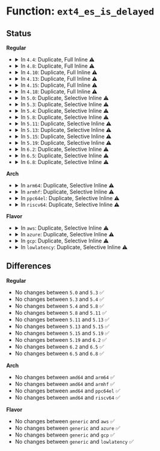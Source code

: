 # Function: <code>ext4_es_is_delayed</code>

## Status
<b>Regular</b>
<ul>
<li>
<details>
<summary>In <code>4.4</code>: Duplicate, Full Inline ⚠️</summary>

**Collision:** Static Duplication

**Inline:** Full

**Transformation:** False

**Instances:**

```
In fs/ext4/inode.c (0)
Location: fs/ext4/extents_status.h:118
Inline: True
```
```
In fs/ext4/extents_status.c (0)
Location: fs/ext4/extents_status.h:118
Inline: True
```
</details>
</li>
<li>
<details>
<summary>In <code>4.8</code>: Duplicate, Full Inline ⚠️</summary>

**Collision:** Static Duplication

**Inline:** Full

**Transformation:** False

**Instances:**

```
In fs/ext4/inode.c (0)
Location: fs/ext4/extents_status.h:118
Inline: True
```
```
In fs/ext4/extents_status.c (ffffffff8130abfa)
Location: fs/ext4/extents_status.h:118
Inline: True
Inline callers:
  - fs/ext4/extents_status.c:es_do_reclaim_extents
```
</details>
</li>
<li>
<details>
<summary>In <code>4.10</code>: Duplicate, Full Inline ⚠️</summary>

**Collision:** Static Duplication

**Inline:** Full

**Transformation:** False

**Instances:**

```
In fs/ext4/inode.c (0)
Location: fs/ext4/extents_status.h:118
Inline: True
```
```
In fs/ext4/extents_status.c (ffffffff81320bfa)
Location: fs/ext4/extents_status.h:118
Inline: True
Inline callers:
  - fs/ext4/extents_status.c:es_do_reclaim_extents
```
</details>
</li>
<li>
<details>
<summary>In <code>4.13</code>: Duplicate, Full Inline ⚠️</summary>

**Collision:** Static Duplication

**Inline:** Full

**Transformation:** False

**Instances:**

```
In fs/ext4/extents_status.c (ffffffff812efba2)
Location: fs/ext4/extents_status.h:118
Inline: True
Inline callers:
  - fs/ext4/extents_status.c:es_do_reclaim_extents
```
```
In fs/ext4/inode.c (0)
Location: fs/ext4/extents_status.h:118
Inline: True
```
</details>
</li>
<li>
<details>
<summary>In <code>4.15</code>: Duplicate, Full Inline ⚠️</summary>

**Collision:** Static Duplication

**Inline:** Full

**Transformation:** False

**Instances:**

```
In fs/ext4/extents_status.c (ffffffff8131469e)
Location: fs/ext4/extents_status.h:119
Inline: True
Inline callers:
  - fs/ext4/extents_status.c:es_do_reclaim_extents
```
```
In fs/ext4/inode.c (0)
Location: fs/ext4/extents_status.h:119
Inline: True
```
</details>
</li>
<li>
<details>
<summary>In <code>4.18</code>: Duplicate, Full Inline ⚠️</summary>

**Collision:** Static Duplication

**Inline:** Full

**Transformation:** False

**Instances:**

```
In fs/ext4/extents_status.c (ffffffff81342516)
Location: fs/ext4/extents_status.h:119
Inline: True
Inline callers:
  - fs/ext4/extents_status.c:es_do_reclaim_extents
  - fs/ext4/extents_status.c:ext4_es_insert_extent
  - fs/ext4/extents_status.c:__es_insert_extent
  - fs/ext4/extents_status.c:ext4_es_can_be_merged
  - fs/ext4/extents_status.c:ext4_es_find_delayed_extent_range
  - fs/ext4/extents_status.c:ext4_es_find_delayed_extent_range
  - fs/ext4/extents_status.c:ext4_es_find_delayed_extent_range
```
```
In fs/ext4/inode.c (ffffffff8135137c)
Location: fs/ext4/extents_status.h:119
Inline: True
Inline callers:
  - fs/ext4/inode.c:ext4_da_get_block_prep
```
</details>
</li>
<li>
<details>
<summary>In <code>5.0</code>: Duplicate, Selective Inline ⚠️</summary>

```c
int ext4_es_is_delayed(struct extent_status *es);
```

**Collision:** Static Duplication

**Inline:** Selective

**Transformation:** False

**Instances:**

```
In fs/ext4/extents.c (ffffffff81350420)
Location: fs/ext4/extents_status.h:171
Inline: False
```
```
In fs/ext4/extents_status.c (ffffffff8135b62c)
Location: fs/ext4/extents_status.h:171
Inline: True
Inline callers:
  - fs/ext4/extents_status.c:ext4_es_delayed_clu
  - fs/ext4/extents_status.c:es_do_reclaim_extents
  - fs/ext4/extents_status.c:ext4_es_insert_extent
  - fs/ext4/extents_status.c:__es_insert_extent
  - fs/ext4/extents_status.c:ext4_es_can_be_merged
```
```
In fs/ext4/inode.c (ffffffff8136a21d)
Location: fs/ext4/extents_status.h:171
Inline: True
Inline callers:
  - fs/ext4/inode.c:ext4_da_get_block_prep
  - fs/ext4/inode.c:ext4_es_is_delonly
```
**Symbols:**

```
ffffffff81350420-ffffffff8135042c: ext4_es_is_delayed (STB_LOCAL)
ffffffff813675f0-ffffffff813675fc: ext4_es_is_delayed (STB_LOCAL)
```
</details>
</li>
<li>
<details>
<summary>In <code>5.3</code>: Duplicate, Selective Inline ⚠️</summary>

```c
int ext4_es_is_delayed(struct extent_status *es);
```

**Collision:** Static Duplication

**Inline:** Selective

**Transformation:** False

**Instances:**

```
In fs/ext4/extents.c (ffffffff813790e0)
Location: fs/ext4/extents_status.h:171
Inline: False
```
```
In fs/ext4/extents_status.c (ffffffff81384646)
Location: fs/ext4/extents_status.h:171
Inline: True
Inline callers:
  - fs/ext4/extents_status.c:ext4_es_delayed_clu
  - fs/ext4/extents_status.c:es_do_reclaim_extents
  - fs/ext4/extents_status.c:ext4_es_insert_extent
  - fs/ext4/extents_status.c:__es_insert_extent
  - fs/ext4/extents_status.c:ext4_es_can_be_merged
```
```
In fs/ext4/inode.c (ffffffff81390a00)
Location: fs/ext4/extents_status.h:171
Inline: True
Inline callers:
  - fs/ext4/inode.c:ext4_es_is_delonly
```
**Symbols:**

```
ffffffff813790e0-ffffffff813790ec: ext4_es_is_delayed (STB_LOCAL)
ffffffff813909e0-ffffffff813909ec: ext4_es_is_delayed (STB_LOCAL)
```
</details>
</li>
<li>
<details>
<summary>In <code>5.4</code>: Duplicate, Selective Inline ⚠️</summary>

```c
int ext4_es_is_delayed(struct extent_status *es);
```

**Collision:** Static Duplication

**Inline:** Selective

**Transformation:** False

**Instances:**

```
In fs/ext4/extents.c (ffffffff813917a8)
Location: fs/ext4/extents_status.h:172
Inline: True
Inline callers:
  - fs/ext4/extents.c:ext4_fill_es_cache_info
```
```
In fs/ext4/extents_status.c (ffffffff8139d2c6)
Location: fs/ext4/extents_status.h:172
Inline: True
Inline callers:
  - fs/ext4/extents_status.c:ext4_es_delayed_clu
  - fs/ext4/extents_status.c:ext4_clear_inode_es
  - fs/ext4/extents_status.c:es_do_reclaim_extents
  - fs/ext4/extents_status.c:__es_remove_extent
  - fs/ext4/extents_status.c:__es_remove_extent
  - fs/ext4/extents_status.c:ext4_es_insert_extent
  - fs/ext4/extents_status.c:__es_insert_extent
  - fs/ext4/extents_status.c:ext4_es_can_be_merged
```
```
In fs/ext4/inode.c (ffffffff813a9460)
Location: fs/ext4/extents_status.h:172
Inline: True
Inline callers:
  - fs/ext4/inode.c:ext4_es_is_delonly
```
**Symbols:**

```
ffffffff81391490-ffffffff8139149c: ext4_es_is_delayed (STB_LOCAL)
ffffffff813a9440-ffffffff813a944c: ext4_es_is_delayed (STB_LOCAL)
```
</details>
</li>
<li>
<details>
<summary>In <code>5.8</code>: Duplicate, Selective Inline ⚠️</summary>

```c
int ext4_es_is_delayed(struct extent_status *es);
```

**Collision:** Static Duplication

**Inline:** Selective

**Transformation:** False

**Instances:**

```
In fs/ext4/extents.c (ffffffff813dd288)
Location: fs/ext4/extents_status.h:172
Inline: True
Inline callers:
  - fs/ext4/extents.c:ext4_fill_es_cache_info
```
```
In fs/ext4/extents_status.c (ffffffff813e6e82)
Location: fs/ext4/extents_status.h:172
Inline: True
Inline callers:
  - fs/ext4/extents_status.c:__es_delayed_clu
  - fs/ext4/extents_status.c:ext4_clear_inode_es
  - fs/ext4/extents_status.c:es_do_reclaim_extents
  - fs/ext4/extents_status.c:get_rsvd
  - fs/ext4/extents_status.c:get_rsvd
  - fs/ext4/extents_status.c:ext4_es_insert_extent
  - fs/ext4/extents_status.c:__es_insert_extent
  - fs/ext4/extents_status.c:ext4_es_free_extent
```
```
In fs/ext4/inode.c (ffffffff813f53b0)
Location: fs/ext4/extents_status.h:172
Inline: True
Inline callers:
  - fs/ext4/inode.c:ext4_es_is_delonly
```
**Symbols:**

```
ffffffff813dcd40-ffffffff813dcd4c: ext4_es_is_delayed (STB_LOCAL)
ffffffff813f5390-ffffffff813f539c: ext4_es_is_delayed (STB_LOCAL)
```
</details>
</li>
<li>
<details>
<summary>In <code>5.11</code>: Duplicate, Selective Inline ⚠️</summary>

```c
int ext4_es_is_delayed(struct extent_status *es);
```

**Collision:** Static Duplication

**Inline:** Selective

**Transformation:** False

**Instances:**

```
In fs/ext4/extents.c (ffffffff813eeb78)
Location: fs/ext4/extents_status.h:172
Inline: True
Inline callers:
  - fs/ext4/extents.c:ext4_fill_es_cache_info
```
```
In fs/ext4/extents_status.c (ffffffff813f9142)
Location: fs/ext4/extents_status.h:172
Inline: True
Inline callers:
  - fs/ext4/extents_status.c:__es_delayed_clu
  - fs/ext4/extents_status.c:ext4_clear_inode_es
  - fs/ext4/extents_status.c:es_do_reclaim_extents
  - fs/ext4/extents_status.c:get_rsvd
  - fs/ext4/extents_status.c:get_rsvd
  - fs/ext4/extents_status.c:ext4_es_insert_extent
  - fs/ext4/extents_status.c:__es_insert_extent
  - fs/ext4/extents_status.c:ext4_es_free_extent
```
```
In fs/ext4/inode.c (ffffffff81407b50)
Location: fs/ext4/extents_status.h:172
Inline: True
Inline callers:
  - fs/ext4/inode.c:ext4_es_is_delonly
```
**Symbols:**

```
ffffffff813ee680-ffffffff813ee68c: ext4_es_is_delayed (STB_LOCAL)
ffffffff81407b30-ffffffff81407b3c: ext4_es_is_delayed (STB_LOCAL)
```
</details>
</li>
<li>
<details>
<summary>In <code>5.13</code>: Duplicate, Selective Inline ⚠️</summary>

```c
int ext4_es_is_delayed(struct extent_status *es);
```

**Collision:** Static Duplication

**Inline:** Selective

**Transformation:** False

**Instances:**

```
In fs/ext4/extents.c (ffffffff813fd482)
Location: fs/ext4/extents_status.h:172
Inline: True
Inline callers:
  - fs/ext4/extents.c:ext4_get_es_cache
```
```
In fs/ext4/extents_status.c (ffffffff8140108e)
Location: fs/ext4/extents_status.h:172
Inline: True
Inline callers:
  - fs/ext4/extents_status.c:ext4_es_delayed_clu
  - fs/ext4/extents_status.c:ext4_clear_inode_es
  - fs/ext4/extents_status.c:es_do_reclaim_extents
  - fs/ext4/extents_status.c:get_rsvd
  - fs/ext4/extents_status.c:get_rsvd
  - fs/ext4/extents_status.c:ext4_es_insert_extent
  - fs/ext4/extents_status.c:__es_insert_extent
  - fs/ext4/extents_status.c:ext4_es_free_extent
```
```
In fs/ext4/inode.c (ffffffff8140dfd0)
Location: fs/ext4/extents_status.h:172
Inline: True
Inline callers:
  - fs/ext4/inode.c:ext4_es_is_delonly
```
**Symbols:**

```
ffffffff813f4c50-ffffffff813f4c5c: ext4_es_is_delayed (STB_LOCAL)
ffffffff8140dfa0-ffffffff8140dfac: ext4_es_is_delayed (STB_LOCAL)
```
</details>
</li>
<li>
<details>
<summary>In <code>5.15</code>: Duplicate, Selective Inline ⚠️</summary>

```c
int ext4_es_is_delayed(struct extent_status *es);
```

**Collision:** Static Duplication

**Inline:** Selective

**Transformation:** False

**Instances:**

```
In fs/ext4/extents.c (ffffffff814473ec)
Location: fs/ext4/extents_status.h:172
Inline: True
Inline callers:
  - fs/ext4/extents.c:ext4_fill_es_cache_info
```
```
In fs/ext4/extents_status.c (ffffffff814513ce)
Location: fs/ext4/extents_status.h:172
Inline: True
Inline callers:
  - fs/ext4/extents_status.c:__es_delayed_clu
  - fs/ext4/extents_status.c:ext4_clear_inode_es
  - fs/ext4/extents_status.c:es_do_reclaim_extents
  - fs/ext4/extents_status.c:get_rsvd
  - fs/ext4/extents_status.c:get_rsvd
  - fs/ext4/extents_status.c:ext4_es_insert_extent
  - fs/ext4/extents_status.c:__es_insert_extent
  - fs/ext4/extents_status.c:ext4_es_free_extent
```
```
In fs/ext4/inode.c (ffffffff81460e90)
Location: fs/ext4/extents_status.h:172
Inline: True
Inline callers:
  - fs/ext4/inode.c:ext4_es_is_delonly
```
**Symbols:**

```
ffffffff81446ea0-ffffffff81446eac: ext4_es_is_delayed (STB_LOCAL)
ffffffff81460e60-ffffffff81460e6c: ext4_es_is_delayed (STB_LOCAL)
```
</details>
</li>
<li>
<details>
<summary>In <code>5.19</code>: Duplicate, Selective Inline ⚠️</summary>

```c
int ext4_es_is_delayed(struct extent_status *es);
```

**Collision:** Static Duplication

**Inline:** Selective

**Transformation:** False

**Instances:**

```
In fs/ext4/extents.c (ffffffff814c3a76)
Location: fs/ext4/extents_status.h:172
Inline: True
Inline callers:
  - fs/ext4/extents.c:ext4_fill_es_cache_info
```
```
In fs/ext4/extents_status.c (ffffffff814ceb37)
Location: fs/ext4/extents_status.h:172
Inline: True
Inline callers:
  - fs/ext4/extents_status.c:__es_delayed_clu
  - fs/ext4/extents_status.c:ext4_clear_inode_es
  - fs/ext4/extents_status.c:es_do_reclaim_extents
  - fs/ext4/extents_status.c:get_rsvd
  - fs/ext4/extents_status.c:get_rsvd
  - fs/ext4/extents_status.c:ext4_es_insert_extent
  - fs/ext4/extents_status.c:__es_insert_extent
  - fs/ext4/extents_status.c:ext4_es_free_extent
```
```
In fs/ext4/inode.c (ffffffff814df8d0)
Location: fs/ext4/extents_status.h:172
Inline: True
Inline callers:
  - fs/ext4/inode.c:ext4_es_is_delonly
```
**Symbols:**

```
ffffffff814c31a0-ffffffff814c31b2: ext4_es_is_delayed (STB_LOCAL)
ffffffff814df880-ffffffff814df892: ext4_es_is_delayed (STB_LOCAL)
```
</details>
</li>
<li>
<details>
<summary>In <code>6.2</code>: Duplicate, Selective Inline ⚠️</summary>

```c
int ext4_es_is_delayed(struct extent_status *es);
```

**Collision:** Static Duplication

**Inline:** Selective

**Transformation:** False

**Instances:**

```
In fs/ext4/extents.c (ffffffff8155bdb6)
Location: fs/ext4/extents_status.h:172
Inline: True
Inline callers:
  - fs/ext4/extents.c:ext4_fill_es_cache_info
```
```
In fs/ext4/extents_status.c (ffffffff815673a7)
Location: fs/ext4/extents_status.h:172
Inline: True
Inline callers:
  - fs/ext4/extents_status.c:__es_delayed_clu
  - fs/ext4/extents_status.c:ext4_clear_inode_es
  - fs/ext4/extents_status.c:es_do_reclaim_extents
  - fs/ext4/extents_status.c:get_rsvd
  - fs/ext4/extents_status.c:get_rsvd
  - fs/ext4/extents_status.c:ext4_es_insert_extent
  - fs/ext4/extents_status.c:__es_insert_extent
  - fs/ext4/extents_status.c:ext4_es_free_extent
```
```
In fs/ext4/inode.c (ffffffff81578a50)
Location: fs/ext4/extents_status.h:172
Inline: True
Inline callers:
  - fs/ext4/inode.c:ext4_es_is_delonly
```
**Symbols:**

```
ffffffff8155b5a0-ffffffff8155b5b2: ext4_es_is_delayed (STB_LOCAL)
ffffffff815789e0-ffffffff815789f2: ext4_es_is_delayed (STB_LOCAL)
```
</details>
</li>
<li>
<details>
<summary>In <code>6.5</code>: Duplicate, Selective Inline ⚠️</summary>

```c
int ext4_es_is_delayed(struct extent_status *es);
```

**Collision:** Static Duplication

**Inline:** Selective

**Transformation:** False

**Instances:**

```
In fs/ext4/extents.c (ffffffff81593bcc)
Location: fs/ext4/extents_status.h:172
Inline: True
Inline callers:
  - fs/ext4/extents.c:ext4_fill_es_cache_info
```
```
In fs/ext4/extents_status.c (ffffffff8159f577)
Location: fs/ext4/extents_status.h:172
Inline: True
Inline callers:
  - fs/ext4/extents_status.c:__es_delayed_clu
  - fs/ext4/extents_status.c:ext4_clear_inode_es
  - fs/ext4/extents_status.c:es_do_reclaim_extents
  - fs/ext4/extents_status.c:__es_remove_extent
  - fs/ext4/extents_status.c:get_rsvd
  - fs/ext4/extents_status.c:get_rsvd
  - fs/ext4/extents_status.c:ext4_es_insert_extent
  - fs/ext4/extents_status.c:__es_insert_extent
  - fs/ext4/extents_status.c:ext4_es_free_extent
```
```
In fs/ext4/inode.c (ffffffff815afff0)
Location: fs/ext4/extents_status.h:172
Inline: True
Inline callers:
  - fs/ext4/inode.c:ext4_es_is_delonly
```
**Symbols:**

```
ffffffff815933c0-ffffffff815933d2: ext4_es_is_delayed (STB_LOCAL)
ffffffff815aff80-ffffffff815aff92: ext4_es_is_delayed (STB_LOCAL)
```
</details>
</li>
<li>
<details>
<summary>In <code>6.8</code>: Duplicate, Selective Inline ⚠️</summary>

```c
int ext4_es_is_delayed(struct extent_status *es);
```

**Collision:** Static Duplication

**Inline:** Selective

**Transformation:** False

**Instances:**

```
In fs/ext4/extents.c (ffffffff815cc8bc)
Location: fs/ext4/extents_status.h:172
Inline: True
Inline callers:
  - fs/ext4/extents.c:ext4_fill_es_cache_info
```
```
In fs/ext4/extents_status.c (ffffffff815d80c7)
Location: fs/ext4/extents_status.h:172
Inline: True
Inline callers:
  - fs/ext4/extents_status.c:__es_delayed_clu
  - fs/ext4/extents_status.c:ext4_clear_inode_es
  - fs/ext4/extents_status.c:es_do_reclaim_extents
  - fs/ext4/extents_status.c:__es_remove_extent
  - fs/ext4/extents_status.c:get_rsvd
  - fs/ext4/extents_status.c:get_rsvd
  - fs/ext4/extents_status.c:ext4_es_insert_extent
  - fs/ext4/extents_status.c:__es_insert_extent
  - fs/ext4/extents_status.c:ext4_es_free_extent
```
```
In fs/ext4/inode.c (ffffffff815ed0e2)
Location: fs/ext4/extents_status.h:172
Inline: True
Inline callers:
  - fs/ext4/inode.c:ext4_map_blocks
  - fs/ext4/inode.c:ext4_es_is_delonly
```
**Symbols:**

```
ffffffff815cc0b0-ffffffff815cc0c2: ext4_es_is_delayed (STB_LOCAL)
ffffffff815e8d30-ffffffff815e8d42: ext4_es_is_delayed (STB_LOCAL)
```
</details>
</li>
</ul>
<b>Arch</b>
<ul>
<li>
<details>
<summary>In <code>arm64</code>: Duplicate, Selective Inline ⚠️</summary>

```c
int ext4_es_is_delayed(struct extent_status *es);
```

**Collision:** Static Duplication

**Inline:** Selective

**Transformation:** False

**Instances:**

```
In fs/ext4/extents.c (ffff800010464344)
Location: fs/ext4/extents_status.h:172
Inline: True
Inline callers:
  - fs/ext4/extents.c:ext4_fill_es_cache_info
```
```
In fs/ext4/extents_status.c (ffff8000104704e8)
Location: fs/ext4/extents_status.h:172
Inline: True
Inline callers:
  - fs/ext4/extents_status.c:ext4_es_delayed_clu
  - fs/ext4/extents_status.c:ext4_clear_inode_es
  - fs/ext4/extents_status.c:es_do_reclaim_extents
  - fs/ext4/extents_status.c:__es_remove_extent
  - fs/ext4/extents_status.c:__es_remove_extent
  - fs/ext4/extents_status.c:ext4_es_insert_extent
  - fs/ext4/extents_status.c:__es_insert_extent
  - fs/ext4/extents_status.c:ext4_es_can_be_merged
```
```
In fs/ext4/inode.c (ffff80001047d328)
Location: fs/ext4/extents_status.h:172
Inline: True
Inline callers:
  - fs/ext4/inode.c:ext4_es_is_delonly
```
**Symbols:**

```
ffff800010464068-ffff800010464074: ext4_es_is_delayed (STB_LOCAL)
ffff80001047d308-ffff80001047d314: ext4_es_is_delayed (STB_LOCAL)
```
</details>
</li>
<li>
<details>
<summary>In <code>armhf</code>: Duplicate, Selective Inline ⚠️</summary>

```c
int ext4_es_is_delayed(struct extent_status *es);
```

**Collision:** Static Duplication

**Inline:** Selective

**Transformation:** False

**Instances:**

```
In fs/ext4/extents.c (c06253a0)
Location: fs/ext4/extents_status.h:172
Inline: True
Inline callers:
  - fs/ext4/extents.c:ext4_fill_es_cache_info
```
```
In fs/ext4/extents_status.c (c0631904)
Location: fs/ext4/extents_status.h:172
Inline: True
Inline callers:
  - fs/ext4/extents_status.c:ext4_es_delayed_clu
  - fs/ext4/extents_status.c:ext4_clear_inode_es
  - fs/ext4/extents_status.c:es_do_reclaim_extents
  - fs/ext4/extents_status.c:__es_remove_extent
  - fs/ext4/extents_status.c:__es_remove_extent
  - fs/ext4/extents_status.c:count_rsvd
  - fs/ext4/extents_status.c:ext4_es_insert_extent
  - fs/ext4/extents_status.c:__es_insert_extent
  - fs/ext4/extents_status.c:ext4_es_can_be_merged
  - fs/ext4/extents_status.c:ext4_es_free_extent
```
```
In fs/ext4/inode.c (c063e81c)
Location: fs/ext4/extents_status.h:172
Inline: True
Inline callers:
  - fs/ext4/inode.c:ext4_es_is_delonly
```
**Symbols:**

```
c0624618-c0624630: ext4_es_is_delayed (STB_LOCAL)
c063e7dc-c063e7f4: ext4_es_is_delayed (STB_LOCAL)
```
</details>
</li>
<li>
<details>
<summary>In <code>ppc64el</code>: Duplicate, Selective Inline ⚠️</summary>

```c
int ext4_es_is_delayed(struct extent_status *es);
```

**Collision:** Static Duplication

**Inline:** Selective

**Transformation:** False

**Instances:**

```
In fs/ext4/extents.c (c00000000058259c)
Location: fs/ext4/extents_status.h:172
Inline: True
Inline callers:
  - fs/ext4/extents.c:ext4_fill_es_cache_info
```
```
In fs/ext4/extents_status.c (c000000000590b7c)
Location: fs/ext4/extents_status.h:172
Inline: True
Inline callers:
  - fs/ext4/extents_status.c:ext4_es_delayed_clu
  - fs/ext4/extents_status.c:ext4_clear_inode_es
  - fs/ext4/extents_status.c:es_do_reclaim_extents
  - fs/ext4/extents_status.c:__es_remove_extent
  - fs/ext4/extents_status.c:__es_remove_extent
  - fs/ext4/extents_status.c:count_rsvd
  - fs/ext4/extents_status.c:ext4_es_insert_extent
  - fs/ext4/extents_status.c:__es_insert_extent
  - fs/ext4/extents_status.c:ext4_es_can_be_merged
  - fs/ext4/extents_status.c:ext4_es_free_extent
```
```
In fs/ext4/inode.c (c0000000005a0960)
Location: fs/ext4/extents_status.h:172
Inline: True
Inline callers:
  - fs/ext4/inode.c:ext4_es_is_delonly
```
**Symbols:**

```
c0000000005813d0-c0000000005813dc: ext4_es_is_delayed (STB_LOCAL)
c0000000005a0930-c0000000005a093c: ext4_es_is_delayed (STB_LOCAL)
```
</details>
</li>
<li>
<details>
<summary>In <code>riscv64</code>: Duplicate, Selective Inline ⚠️</summary>

```c
int ext4_es_is_delayed(struct extent_status *es);
```

**Collision:** Static Duplication

**Inline:** Selective

**Transformation:** False

**Instances:**

```
In fs/ext4/extents.c (ffffffe0002f322e)
Location: fs/ext4/extents_status.h:172
Inline: True
Inline callers:
  - fs/ext4/extents.c:ext4_fill_es_cache_info
```
```
In fs/ext4/extents_status.c (ffffffe0002fcc04)
Location: fs/ext4/extents_status.h:172
Inline: True
Inline callers:
  - fs/ext4/extents_status.c:ext4_es_delayed_clu
  - fs/ext4/extents_status.c:ext4_clear_inode_es
  - fs/ext4/extents_status.c:es_do_reclaim_extents
  - fs/ext4/extents_status.c:__es_remove_extent
  - fs/ext4/extents_status.c:__es_remove_extent
  - fs/ext4/extents_status.c:count_rsvd
  - fs/ext4/extents_status.c:ext4_es_insert_extent
  - fs/ext4/extents_status.c:__es_insert_extent
  - fs/ext4/extents_status.c:ext4_es_can_be_merged
```
```
In fs/ext4/inode.c (ffffffe000306bc2)
Location: fs/ext4/extents_status.h:172
Inline: True
Inline callers:
  - fs/ext4/inode.c:ext4_es_is_delonly
```
**Symbols:**

```
ffffffe0002f26d2-ffffffe0002f26e4: ext4_es_is_delayed (STB_LOCAL)
ffffffe000306b9a-ffffffe000306bac: ext4_es_is_delayed (STB_LOCAL)
```
</details>
</li>
</ul>
<b>Flavor</b>
<ul>
<li>
<details>
<summary>In <code>aws</code>: Duplicate, Selective Inline ⚠️</summary>

```c
int ext4_es_is_delayed(struct extent_status *es);
```

**Collision:** Static Duplication

**Inline:** Selective

**Transformation:** False

**Instances:**

```
In fs/ext4/extents.c (ffffffff81389d88)
Location: fs/ext4/extents_status.h:172
Inline: True
Inline callers:
  - fs/ext4/extents.c:ext4_fill_es_cache_info
```
```
In fs/ext4/extents_status.c (ffffffff813958a6)
Location: fs/ext4/extents_status.h:172
Inline: True
Inline callers:
  - fs/ext4/extents_status.c:ext4_es_delayed_clu
  - fs/ext4/extents_status.c:ext4_clear_inode_es
  - fs/ext4/extents_status.c:es_do_reclaim_extents
  - fs/ext4/extents_status.c:__es_remove_extent
  - fs/ext4/extents_status.c:__es_remove_extent
  - fs/ext4/extents_status.c:ext4_es_insert_extent
  - fs/ext4/extents_status.c:__es_insert_extent
  - fs/ext4/extents_status.c:ext4_es_can_be_merged
```
```
In fs/ext4/inode.c (ffffffff813a1a40)
Location: fs/ext4/extents_status.h:172
Inline: True
Inline callers:
  - fs/ext4/inode.c:ext4_es_is_delonly
```
**Symbols:**

```
ffffffff81389a70-ffffffff81389a7c: ext4_es_is_delayed (STB_LOCAL)
ffffffff813a1a20-ffffffff813a1a2c: ext4_es_is_delayed (STB_LOCAL)
```
</details>
</li>
<li>
<details>
<summary>In <code>azure</code>: Duplicate, Selective Inline ⚠️</summary>

```c
int ext4_es_is_delayed(struct extent_status *es);
```

**Collision:** Static Duplication

**Inline:** Selective

**Transformation:** False

**Instances:**

```
In fs/ext4/extents.c (ffffffff8137a818)
Location: fs/ext4/extents_status.h:172
Inline: True
Inline callers:
  - fs/ext4/extents.c:ext4_fill_es_cache_info
```
```
In fs/ext4/extents_status.c (ffffffff81386336)
Location: fs/ext4/extents_status.h:172
Inline: True
Inline callers:
  - fs/ext4/extents_status.c:ext4_es_delayed_clu
  - fs/ext4/extents_status.c:ext4_clear_inode_es
  - fs/ext4/extents_status.c:es_do_reclaim_extents
  - fs/ext4/extents_status.c:__es_remove_extent
  - fs/ext4/extents_status.c:__es_remove_extent
  - fs/ext4/extents_status.c:ext4_es_insert_extent
  - fs/ext4/extents_status.c:__es_insert_extent
  - fs/ext4/extents_status.c:ext4_es_can_be_merged
```
```
In fs/ext4/inode.c (ffffffff813924d0)
Location: fs/ext4/extents_status.h:172
Inline: True
Inline callers:
  - fs/ext4/inode.c:ext4_es_is_delonly
```
**Symbols:**

```
ffffffff8137a500-ffffffff8137a50c: ext4_es_is_delayed (STB_LOCAL)
ffffffff813924b0-ffffffff813924bc: ext4_es_is_delayed (STB_LOCAL)
```
</details>
</li>
<li>
<details>
<summary>In <code>gcp</code>: Duplicate, Selective Inline ⚠️</summary>

```c
int ext4_es_is_delayed(struct extent_status *es);
```

**Collision:** Static Duplication

**Inline:** Selective

**Transformation:** False

**Instances:**

```
In fs/ext4/extents.c (ffffffff813876e8)
Location: fs/ext4/extents_status.h:172
Inline: True
Inline callers:
  - fs/ext4/extents.c:ext4_fill_es_cache_info
```
```
In fs/ext4/extents_status.c (ffffffff81393206)
Location: fs/ext4/extents_status.h:172
Inline: True
Inline callers:
  - fs/ext4/extents_status.c:ext4_es_delayed_clu
  - fs/ext4/extents_status.c:ext4_clear_inode_es
  - fs/ext4/extents_status.c:es_do_reclaim_extents
  - fs/ext4/extents_status.c:__es_remove_extent
  - fs/ext4/extents_status.c:__es_remove_extent
  - fs/ext4/extents_status.c:ext4_es_insert_extent
  - fs/ext4/extents_status.c:__es_insert_extent
  - fs/ext4/extents_status.c:ext4_es_can_be_merged
```
```
In fs/ext4/inode.c (ffffffff8139f2a0)
Location: fs/ext4/extents_status.h:172
Inline: True
Inline callers:
  - fs/ext4/inode.c:ext4_es_is_delonly
```
**Symbols:**

```
ffffffff813873d0-ffffffff813873dc: ext4_es_is_delayed (STB_LOCAL)
ffffffff8139f280-ffffffff8139f28c: ext4_es_is_delayed (STB_LOCAL)
```
</details>
</li>
<li>
<details>
<summary>In <code>lowlatency</code>: Duplicate, Selective Inline ⚠️</summary>

```c
int ext4_es_is_delayed(struct extent_status *es);
```

**Collision:** Static Duplication

**Inline:** Selective

**Transformation:** False

**Instances:**

```
In fs/ext4/extents.c (ffffffff8139b3c8)
Location: fs/ext4/extents_status.h:172
Inline: True
Inline callers:
  - fs/ext4/extents.c:ext4_fill_es_cache_info
```
```
In fs/ext4/extents_status.c (ffffffff813a7299)
Location: fs/ext4/extents_status.h:172
Inline: True
Inline callers:
  - fs/ext4/extents_status.c:ext4_es_delayed_clu
  - fs/ext4/extents_status.c:ext4_clear_inode_es
  - fs/ext4/extents_status.c:es_do_reclaim_extents
  - fs/ext4/extents_status.c:__es_remove_extent
  - fs/ext4/extents_status.c:__es_remove_extent
  - fs/ext4/extents_status.c:ext4_es_insert_extent
  - fs/ext4/extents_status.c:__es_insert_extent
  - fs/ext4/extents_status.c:ext4_es_can_be_merged
```
```
In fs/ext4/inode.c (ffffffff813b3800)
Location: fs/ext4/extents_status.h:172
Inline: True
Inline callers:
  - fs/ext4/inode.c:ext4_es_is_delonly
```
**Symbols:**

```
ffffffff8139b0b0-ffffffff8139b0bc: ext4_es_is_delayed (STB_LOCAL)
ffffffff813b37e0-ffffffff813b37ec: ext4_es_is_delayed (STB_LOCAL)
```
</details>
</li>
</ul>

## Differences
<b>Regular</b>
<ul>
<li>
No changes between <code>5.0</code> and <code>5.3</code> ✅
</li>
<li>
No changes between <code>5.3</code> and <code>5.4</code> ✅
</li>
<li>
No changes between <code>5.4</code> and <code>5.8</code> ✅
</li>
<li>
No changes between <code>5.8</code> and <code>5.11</code> ✅
</li>
<li>
No changes between <code>5.11</code> and <code>5.13</code> ✅
</li>
<li>
No changes between <code>5.13</code> and <code>5.15</code> ✅
</li>
<li>
No changes between <code>5.15</code> and <code>5.19</code> ✅
</li>
<li>
No changes between <code>5.19</code> and <code>6.2</code> ✅
</li>
<li>
No changes between <code>6.2</code> and <code>6.5</code> ✅
</li>
<li>
No changes between <code>6.5</code> and <code>6.8</code> ✅
</li>
</ul>
<b>Arch</b>
<ul>
<li>
No changes between <code>amd64</code> and <code>arm64</code> ✅
</li>
<li>
No changes between <code>amd64</code> and <code>armhf</code> ✅
</li>
<li>
No changes between <code>amd64</code> and <code>ppc64el</code> ✅
</li>
<li>
No changes between <code>amd64</code> and <code>riscv64</code> ✅
</li>
</ul>
<b>Flavor</b>
<ul>
<li>
No changes between <code>generic</code> and <code>aws</code> ✅
</li>
<li>
No changes between <code>generic</code> and <code>azure</code> ✅
</li>
<li>
No changes between <code>generic</code> and <code>gcp</code> ✅
</li>
<li>
No changes between <code>generic</code> and <code>lowlatency</code> ✅
</li>
</ul>
